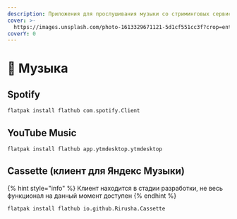 ```yaml
---
description: Приложения для прослушивания музыки со стриминговых сервисов
cover: >-
  https://images.unsplash.com/photo-1613329671121-5d1cf551cc3f?crop=entropy&cs=srgb&fm=jpg&ixid=M3wxOTcwMjR8MHwxfHNlYXJjaHw0fHxzcG90aWZ5fGVufDB8fHx8MTcwNzQxODk1Mnww&ixlib=rb-4.0.3&q=85
coverY: 0
---
```


# 🎹 Музыка

## Spotify

```bash
flatpak install flathub com.spotify.Client
```

## YouTube Music

```bash
flatpak install flathub app.ytmdesktop.ytmdesktop
```

## Cassette (клиент для Яндекс Музыки)

{% hint style="info" %}
Клиент находится в стадии разработки, не весь функционал на данный момент доступен
{% endhint %}

```
flatpak install flathub io.github.Rirusha.Cassette
```

